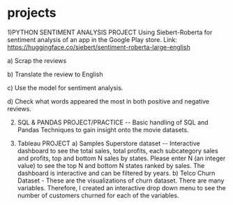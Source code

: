 # projects

1)PYTHON SENTIMENT ANALYSIS PROJECT
Using Siebert-Roberta for sentiment analysis of an app in the Google Play store. Link: https://huggingface.co/siebert/sentiment-roberta-large-english 

a) Scrap the reviews

b) Translate the review to English 

c) Use the model for sentiment analysis.

d) Check what words appeared the most in both positive and negative reviews. 



2) SQL & PANDAS PROJECT/PRACTICE
-- Basic handling of SQL and Pandas Techniques to gain insight onto the movie datasets.

3) Tableau PROJECT
a) Samples Superstore dataset -- Interactive dashboard to see the total sales, total profits, each subcategory sales and profits, top and bottom N sales by states.
   Please enter N (an integer value) to see the top N and bottom N states ranked by sales. 
   The dashboard is interactive and can be filtered by years.
b) Telco Churn Dataset - These are the visualizations of churn dataset. There are many variables. Therefore, I created an interactive drop down menu to see the number of customers churned for each of the variables. 
